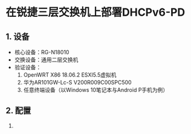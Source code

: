 # 在锐捷三层交换机上部署DHCPv6-PD
## 1. 设备
* 核心设备：RG-N18010
* 交换设备：通用二层交换机
* 验证设备： 
  1. OpenWRT X86 18.06.2 ESXI5.5虚拟机
  2. 华为AR101GW-Lc-S V200R009C00SPC500
  3. 任意终端设备（以Windows 10笔记本与Android P手机为例）

## 2. 配置
1.